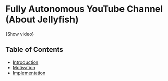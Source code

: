 # Fully Autonomous YouTube Channel (About Jellyfish)

{Show video}

## Table of Contents
- [Introduction](#Introduction)
- [Motivation](#Motivation)
- [Implementation](#Implementation)


